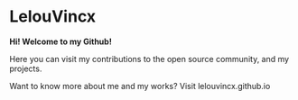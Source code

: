 # LelouVincx

**Hi! Welcome to my Github!**

Here you can visit my contributions to the open source community, and my projects.

Want to know more about me and my works? Visit lelouvincx.github.io
